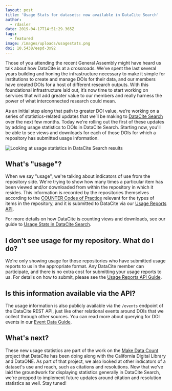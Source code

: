 ```yaml
---
layout: post
title: 'Usage Stats for datasets: now available in DataCite Search'
author:
  - rdasler
date: 2019-04-17T14:51:29.365Z
tags:
  - featured
image: /images/uploads/usagestats.png
doi: 10.5438/eepd-3x92
---
```

Those of you attending the recent General Assembly might have heard us talk about how DataCite is at a crossroads. We’ve spent the last several years building and honing the infrastructure necessary to make it simple for institutions to create and manage DOIs for their data, and our members have created DOIs for a host of different research outputs. With this foundational infrastructure laid out, it’s now time to start working on services that will add greater value to our members and really harness the power of what interconnected research could mean. 

As an initial step along that path to greater DOI value, we’re working on a series of statistics-related updates that we’ll be making to [DataCite Search](https://search.datacite.org) over the next few months. Today we're rolling out the first of these updates by adding usage statistics to DOIs in DataCite Search. Starting now, you'll be able to see views and downloads for each of those DOIs for which a repository has submitted usage information. 

![Looking at usage statistics in DataCite Search results](/images/uploads/usagestats.png "Looking at usage statistics in DataCite Search results")

## What's "usage"?

When we say "usage", we're talking about indicators of use from the repository side. We're trying to show how many times a particular item has been viewed and/or downloaded from within the repository in which it resides. This information is recorded by the repositories themselves according to the [COUNTER Codes of Practice](https://www.projectcounter.org/) relevant for the types of items in the repository, and it is submitted to DataCite via our [Usage Reports API](https://support.datacite.org/docs/usage-reports-api-guide). 

For more details on how DataCite is counting views and downloads, see our guide to [Usage Stats in DataCite Search](https://support.datacite.org/docs/usage-stats). 

## I don't see usage for my repository. What do I do?

We're only showing usage for those repositories who have submitted usage reports to us in the appropriate format. Any DataCite member can participate, and there is no extra cost for submitting your usage reports to us. For details on how to submit, please see the [Usage Reports API Guide](https://support.datacite.org/docs/usage-reports-api-guide). 

## Is this information available via the API?

The usage information is also publicly available via the `/events` endpoint of the DataCite REST API, just like other relational events around DOIs that we collect through other sources. You can read more about querying for DOI events in our [Event Data Guide](https://support.datacite.org/docs/eventdata-guide).

## What's next?

These new usage statistics are part of the work on the [Make Data Count](https://makedatacount.org/) project that DataCite has been doing along with the California Digital Library and DataONE. As part of that project, we also looked at other indicators of a dataset's use and reach, such as citations and resolutions. Now that we've laid the groundwork for displaying statistics generally in DataCite Search, we're prepped to implement future updates around citation and resolution statistics as well. Stay tuned!
